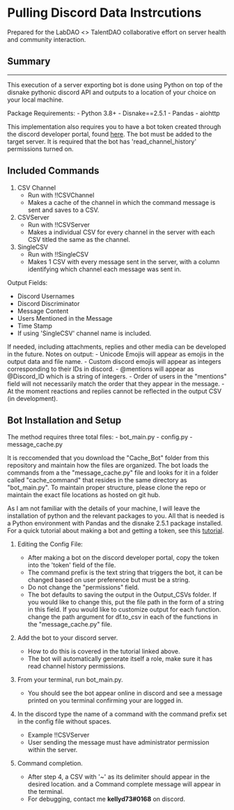 # Pulling Discord Data Instrcutions

Prepared for the LabDAO <> TalentDAO collaborative effort on server health and community interaction. 

## Summary

---


This execution of a server exporting bot is done using Python on top of the disnake pythonic discord API and outputs to a location of your choice on your local machine. 

Package Requirements:
    - Python 3.8+
    - Disnake==2.5.1
    - Pandas
    - aiohttp
    
This implementation also requires you to have a bot token created through the discord developer portal, found [here](https://discord.com/login?redirect_to=%2Fdevelopers%2Fapplications). The bot must be added to the target server. It is required that the bot has 'read_channel_history' permissions turned on. 

## Included Commands

1. CSV Channel
    - Run with !!CSVChannel
    - Makes a cache of the channel in which the command message is sent and saves to a CSV. 
2. CSVServer
    - Run with !!CSVServer
    - Makes a individual CSV for every channel in the server with each CSV titled the same as the channel.
3. SingleCSV
    - Run with !!SingleCSV 
    - Makes 1 CSV with every message sent in the server, with a column identifying which channel each message was sent in.

Output Fields:
- Discord Usernames 
- Discord Discriminator 
- Message Content
- Users Mentioned in the Message
- Time Stamp 
- If using 'SingleCSV' channel name is included.

If needed, including attachments, replies and other media can be developed in the future. 
Notes on output:
    - Unicode Emojis will appear as emojis in the output data and file name.
    - Custom discord emojis will appear as integers corresponding to their IDs in discord.
    - @mentions will appear as @Discord_ID which is a string of integers.
    - Order of users in the "mentions" field will not necessarily match the order that they appear in the message. 
    - At the moment reactions and replies cannot be reflected in the output CSV (in development).

## Bot Installation and Setup 

The method requires three total files:
    - bot_main.py 
    - config.py 
    - message_cache.py
    
It is reccomended that you download the "Cache_Bot" folder from this repository and maintain how the files are organized. The bot loads the commands from a the "message_cache.py" file and looks for it in a folder called "cache_command" that resides in the same directory as "bot_main.py".
To maintain proper structure, please clone the repo or maintain the exact file locations as hosted on git hub.

As I am not familiar with the details of your machine, I will leave the installation of python and the relevant packages to you. 
All that is needed is a Python environment with Pandas and the disnake 2.5.1 package installed. 
For a quick tutorial about making a bot and getting a token, see this [tutorial](https://www.howtogeek.com/364225/how-to-make-your-own-discord-bot/).


1. Editing the Config File:
    - After making a bot on the discord developer portal, copy the token into the 'token' field of the file. 
    - The command prefix is the text string that triggers the bot, it can be changed based on user preference but must be a string.
    - Do not change the "permissions" field.
    - The bot defaults to saving the output in the Output_CSVs folder. If you would like to change this, put the file path in the form of a string in this field. If you would like to customize output for each function. change the path argument for df.to_csv in each of the functions in the "message_cache.py" file.

2. Add the bot to your discord server.
    - How to do this is covered in the tutorial linked above. 
    - The bot will automatically generate itself a role, make sure it has read channel history permissions. 

3. From your terminal, run bot_main.py.
    - You should see the bot appear online in discord and see a message printed on you terminal confirming your are logged in. 

4. In the discord type the name of a command with the command prefix set in the config file without spaces.
    - Example !!CSVServer
    - User sending the message must have administrator permission within the server.

5. Command completion.
    - After step 4, a CSV with '~' as its delimiter should appear in the desired location. and a Command complete message will appear in the terminal. 
    - For debugging, contact me **kellyd73#0168** on discord.

    

